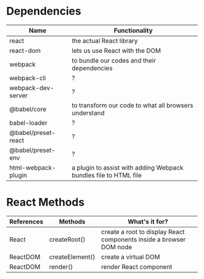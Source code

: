 # Dependencies
| Name                | Functionality                                                    |
|---------------------|------------------------------------------------------------------|
| react               | the actual React library                                         |
| react-dom           | lets us use React with the DOM                                   |
| webpack             | to bundle our codes and their dependencies                       |
| webpack-cli         | ?                                                                |
| webpack-dev-server  | ?                                                                |
| @babel/core         | to transform our code to what all browsers understand            |
| babel-loader        | ?                                                                |
| @babel/preset-react | ?                                                                |
| @babel/preset-env   | ?                                                                |
| html-webpack-plugin | a plugin to assist with adding Webpack bundles file to HTML file |

# React Methods
| References | Methods         | What's it for?                                                      |
|------------|-----------------|---------------------------------------------------------------------|
| React      | createRoot()    | create a root to display React components inside a browser DOM node |
| ReactDOM   | createElement() | create a virtual DOM                                                |
| ReactDOM   | render()        | render React component                                              |
